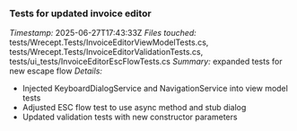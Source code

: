 ### Tests for updated invoice editor
*Timestamp:* 2025-06-27T17:43:33Z
*Files touched:* tests/Wrecept.Tests/InvoiceEditorViewModelTests.cs, tests/Wrecept.Tests/InvoiceEditorValidationTests.cs, tests/ui_tests/InvoiceEditorEscFlowTests.cs
*Summary:* expanded tests for new escape flow
*Details:*
- Injected KeyboardDialogService and NavigationService into view model tests
- Adjusted ESC flow test to use async method and stub dialog
- Updated validation tests with new constructor parameters
